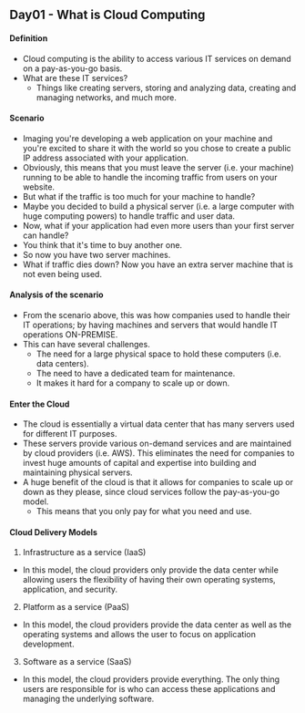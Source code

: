 ## Day01 - What is Cloud Computing

#### Definition
- Cloud computing is the ability to access various IT services on demand on a pay-as-you-go basis.
- What are these IT services?
  - Things like creating servers, storing and analyzing data, creating and managing networks, and much more.

#### Scenario
- Imaging you're developing a web application on your machine and you're excited to share it with the world so you chose to create a public IP address associated with your application.
- Obviously, this means that you must leave the server (i.e. your machine) running to be able to handle the incoming traffic from users on your website.
- But what if the traffic is too much for your machine to handle?
- Maybe you decided to build a physical server (i.e. a large computer with huge computing powers) to handle traffic and user data.
- Now, what if your application had even more users than your first server can handle? 
- You think that it's time to buy another one. 
- So now you have two server machines.
- What if traffic dies down? Now you have an extra server machine that is not even being used.

#### Analysis of the scenario
- From the scenario above, this was how companies used to handle their IT operations; by having machines and servers that would handle IT operations ON-PREMISE.
- This can have several challenges.
  - The need for a large physical space to hold these computers (i.e. data centers).
  - The need to have a dedicated team for maintenance.
  - It makes it hard for a company to scale up or down.

#### Enter the Cloud
- The cloud is essentially a virtual data center that has many servers used for different IT purposes.
- These servers provide various on-demand services and are maintained by cloud providers (i.e. AWS). This eliminates the need for companies to invest huge amounts of capital and expertise into building and maintaining physical servers.
- A huge benefit of the cloud is that it allows for companies to scale up or down as they please, since cloud services follow the pay-as-you-go model.
  - This means that you only pay for what you need and use.

#### Cloud Delivery Models
1. Infrastructure as a service (IaaS)
  - In this model, the cloud providers only provide the data center while allowing users the flexibility of having their own operating systems, application, and security.

2. Platform as a service (PaaS)
  - In this model, the cloud providers provide the data center as well as the operating systems and allows the user to focus on application development.

3. Software as a service (SaaS)
  - In this model, the cloud providers provide everything. The only thing users are responsible for is who can access these applications and managing the underlying software.